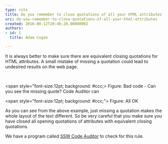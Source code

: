 ```yaml
---
type: rule
title: Do you remember to close quotations of all your HTML attributes?
uri: do-you-remember-to-close-quotations-of-all-your-html-attributes
created: 2016-08-12T20:46:20.0000000Z
authors:
- id: 1
  title: Adam Cogan

---
```


 It is always better to make sure there are equivalent closing quotations for HTML attributes. A small mistake of missing a quotation could lead to undesired results on the web page.
 
​​

&lt;span style="font-size:12pt; background: #ccc;&gt;
 Figure: Bad code - Can you see the missing quote? Code Auditor can


&lt;span style="font-size:12pt; background: #ccc;"&gt;
Figure: All OK

As you can see from the above example, just missing a quotation makes the whole layout of the text different. So be very careful that you make sure you have closed all opening quotations of attributes with equivalent closing quotations.

We have a program called [SSW Co​de Auditor](https&#58;//www.ssw.com.au/ssw/codeauditor/) to check for this rule. ​



